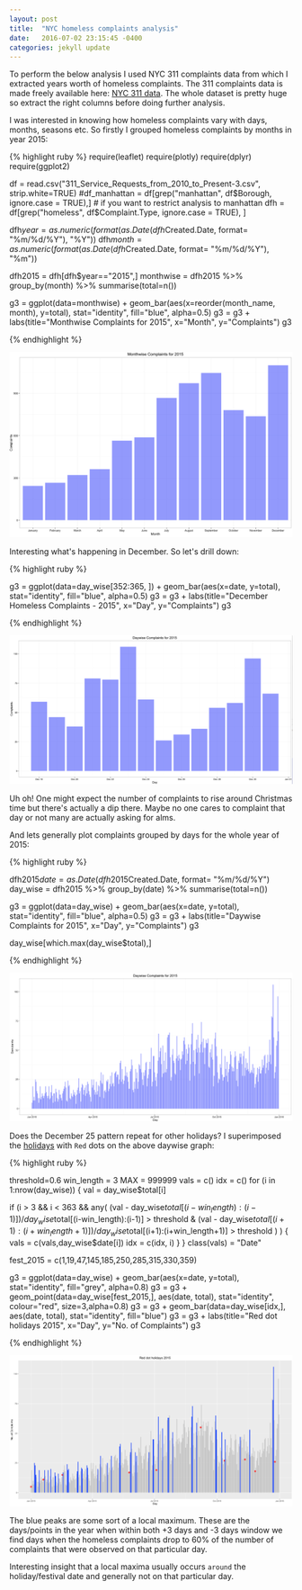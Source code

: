 ```yaml
---
layout: post
title:  "NYC homeless complaints analysis"
date:   2016-07-02 23:15:45 -0400
categories: jekyll update
---
```


To perform the below analysis I used NYC 311 complaints data from which I extracted years worth of homeless complaints. The 311 complaints data is made freely available here: [NYC 311 data][data_source]. The whole dataset is pretty huge so extract the right columns before doing further analysis.

I was interested in knowing how homeless complaints vary with days, months, seasons etc. So firstly I grouped homeless complaints by months in year 2015:

{% highlight ruby %}
require(leaflet)
require(plotly)
require(dplyr)
require(ggplot2)

df = read.csv("311_Service_Requests_from_2010_to_Present-3.csv", strip.white=TRUE)
#df_manhattan = df[grep("manhattan", df$Borough, ignore.case = TRUE),]   # if you want to restrict analysis to manhattan
dfh = df[grep("homeless", df$Complaint.Type, ignore.case = TRUE), ]

dfh$year = as.numeric(format(as.Date(dfh$Created.Date, format= "%m/%d/%Y"), "%Y"))
dfh$month = as.numeric(format(as.Date(dfh$Created.Date, format= "%m/%d/%Y"), "%m"))

dfh2015 = dfh[dfh$year=="2015",]
monthwise = dfh2015 %>%
            group_by(month) %>%
            summarise(total=n())

g3 = ggplot(data=monthwise) + geom_bar(aes(x=reorder(month_name, month), y=total), stat="identity", fill="blue", alpha=0.5)
g3 = g3 + labs(title="Monthwise Complaints for 2015", x="Month", y="Complaints")
g3

{% endhighlight %}

 ![homeless_complaints_monthwise_2015](/images/monthwise-2015.png)

Interesting what's happening in December. So let's drill down:

{% highlight ruby %}

g3 = ggplot(data=day_wise[352:365, ]) + geom_bar(aes(x=date, y=total), stat="identity", fill="blue", alpha=0.5)
g3 = g3 + labs(title="December Homeless Complaints - 2015", x="Day", y="Complaints")
g3

{% endhighlight %}

![homeless_complaints_december](/images/december.png)

Uh oh! One might expect the number of complaints to rise around Christmas time but there's actually a dip there. Maybe no one cares to complaint that day or not many are actually asking for alms.

And lets generally plot complaints grouped by days for the whole year of 2015:

{% highlight ruby %}

dfh2015$date = as.Date(dfh2015$Created.Date, format= "%m/%d/%Y")
day_wise = dfh2015 %>%
            group_by(date) %>%
            summarise(total=n())

g3 = ggplot(data=day_wise) + geom_bar(aes(x=date, y=total), stat="identity", fill="blue", alpha=0.5)
g3 = g3 + labs(title="Daywise Complaints for 2015", x="Day", y="Complaints")
g3

day_wise[which.max(day_wise$total),]

{% endhighlight %}

![homeless_complaints_daywise](/images/daywise.png)

Does the December 25 pattern repeat for other holidays? I superimposed the [holidays][holiday_source] with `Red` dots on the above daywise graph:

{% highlight ruby %}

threshold=0.6
win_length = 3
MAX = 999999
vals = c()
idx = c()
for (i in 1:nrow(day_wise)) {
  val = day_wise$total[i]
  
  if (i > 3 && i < 363 && 
      any( (val - day_wise$total[(i-win_length):(i-1)])/day_wise$total[(i-win_length):(i-1)] > threshold &
            (val - day_wise$total[(i+1):(i+win_length+1)])/day_wise$total[(i+1):(i+win_length+1)] > threshold ) ) {
    vals = c(vals,day_wise$date[i])
    idx = c(idx, i)
  }
}
class(vals) = "Date"

fest_2015 = c(1,19,47,145,185,250,285,315,330,359)

g3 = ggplot(data=day_wise) + geom_bar(aes(x=date, y=total), stat="identity", fill="grey", alpha=0.8)
g3 = g3 + geom_point(data=day_wise[fest_2015,], aes(date, total), stat="identity", colour="red", size=3,alpha=0.8)
g3 = g3 + geom_bar(data=day_wise[idx,], aes(date, total), stat="identity", fill="blue")
g3 = g3 + labs(title="Red dot holidays 2015", x="Day", y="No. of Complaints")
g3

{% endhighlight %}

![homeless_complaints](/images/festival_dots.png)

The blue peaks are some sort of a local maximum. These are the days/points in the year when within both +3 days and -3 days window we find days when the homeless complaints drop to 60% of the number of complaints that were observed on that particular day.

Interesting insight that a local maxima usually occurs `around` the holiday/festival date and generally not on that particular day.

[data_source]: https://nycopendata.socrata.com/Social-Services/311-Service-Requests-from-2010-to-Present/erm2-nwe9
[holiday_source]: https://www.newyorkfed.org/aboutthefed/holiday_schedule.html

